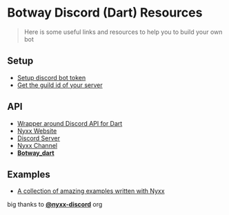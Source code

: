# Botway Discord (Dart) Resources

> Here is some useful links and resources to help you to build your own bot

## Setup

- [Setup discord bot token](https://github.com/abdfnx/botway/discussions/4)
- [Get the guild id of your server](https://github.com/abdfnx/botway/discussions/4#discussioncomment-2653737)

## API

- [Wrapper around Discord API for Dart](https://github.com/nyxx-discord/nyxx)
- [Nyxx Website](https://nyxx.l7ssha.xyz)
- [Discord Server](https://discord.com/invite/nyxx)
- [Nyxx Channel](https://discord.com/channels/81384788765712384/473853847115137024)
- [**Botway_dart**](https://pub.dev/packages/botway_dart)

## Examples

- [A collection of amazing examples written with Nyxx](https://github.com/nyxx-discord/nyxx/tree/dev/example)

big thanks to [**@nyxx-discord**](https://github.com/nyxx-discord) org
